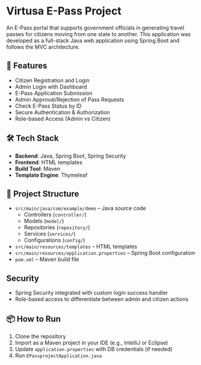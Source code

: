 # Virtusa E-Pass Project

An E-Pass portal that supports government officials in generating travel passes for citizens moving from one state to another. This application was developed as a full-stack Java web application using Spring Boot and follows the MVC architecture.

## 🚀 Features

- Citizen Registration and Login
- Admin Login with Dashboard
- E-Pass Application Submission
- Admin Approval/Rejection of Pass Requests
- Check E-Pass Status by ID
- Secure Authentication & Authorization
- Role-based Access (Admin vs Citizen)

## 🛠️ Tech Stack

- **Backend**: Java, Spring Boot, Spring Security
- **Frontend**: HTML templates 
- **Build Tool**: Maven
- **Template Engine**: Thymeleaf 

## 📁 Project Structure

- `src/main/java/com/example/demo` – Java source code
  - Controllers (`controller/`)
  - Models (`model/`)
  - Repositories (`repository/`)
  - Services (`services/`)
  - Configurations (`config/`)
- `src/main/resources/templates` – HTML templates
- `src/main/resources/application.properties` – Spring Boot configuration
- `pom.xml` – Maven build file

## Security

- Spring Security integrated with custom login success handler
- Role-based access to differentiate between admin and citizen actions

## 📦 How to Run

1. Clone the repository
2. Import as a Maven project in your IDE (e.g., IntelliJ or Eclipse)
3. Update `application.properties` with DB credentials (if needed)
4. Run `EPassprojectApplication.java`

